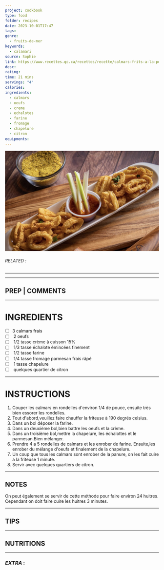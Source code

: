 ```yaml
---
project: cookbook
type: food
folder: recipes
date: 2023-10-01T17:47
tags: 
genre:
  - fruits-de-mer
keywords:
  - calamari
source: Sophie
link: https://www.recettes.qc.ca/recettes/recette/calmars-frits-a-la-perfection-120687
desc: 
rating: 
time: 21 mins
servings: "4"
calories: 
ingredients:
  - calmars
  - oeufs
  - creme
  - echalotes
  - farine
  - fromage
  - chapelure
  - citron
equipments:
---
```


![IMAGE](image_601.png)

###### *RELATED* : 
---


---
## PREP | COMMENTS



---
# INGREDIENTS

- [ ] 3 calmars frais
- [ ]  2 oeufs
- [ ]  1/2 tasse crème à cuisson 15%
- [ ]  1/3 tasse échalote émincées finement
- [ ]  1/2 tasse farine
- [ ]  1/4 tasse fromage parmesan frais râpé
- [ ]  1 tasse chapelure
- [ ]  quelques quartier de citron

---
# INSTRUCTIONS

1. Couper les calmars en rondelles d'environ 1/4 de pouce, ensuite très bien essorer les rondelles.
2. Tout d'abord,veuillez faire chauffer la friteuse à 190 degrés celsius.
3. Dans un bol déposer la farine.
4. Dans un deuxième bol,bien battre les oeufs et la crème.
5. Dans un troisième bol,mettre la chapelure, les échalottes et le parmesan.Bien mélanger.
6. Prendre 4 a 5 rondelles de calmars et les enrober de farine. Ensuite,les enrober du mélange d'oeufs et finalement de la chapelure.
7. Un coup que tous les calmars sont enrober de la panure, on les fait cuire a la friteuse 1 minute.
8. Servir avec quelques quartiers de citron.

---
## NOTES

On peut également se servir de cette méthode pour faire environ 24 huitres. Cependant on doit faire cuire les huitres 3 minutes.

---
## TIPS



---
## NUTRITIONS



---
### *EXTRA* :




